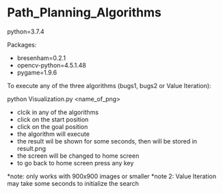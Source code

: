 # Path_Planning_Algorithms

python=3.7.4

Packages:
- bresenham=0.2.1
- opencv-python=4.5.1.48
- pygame=1.9.6

To execute any of the three algorithms (bugs1, bugs2 or Value Iteration):

  python Visualization.py <name_of_png>

- clcik in any of the algorithms
- click on the start position
- click on the goal position
- the algorithm will execute
- the result wil be shown for some seconds, then will be stored in result.png
- the screen will be changed to home screen
- to go back to home screen press any key


*note: only works with 900x900 images or smaller
*note 2: Value Iteration may take some seconds to initialize the search